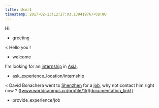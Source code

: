 ```yaml
---
title: User1
timestamp: 2017-02-13T12:27:03.139419767+08:00
---
```


Hi
* greeting

< Hello you !
* welcome

I'm looking for an [internship](experience_type) in [Asia](continent).
* ask_experience_location/internship

< David Bonachera went to [Shenzhen](city) for a [job](experience_type), why not contact him right now ? ([www.worldcampus.co/profile/15](documentation_link))
* provide_experience/job
